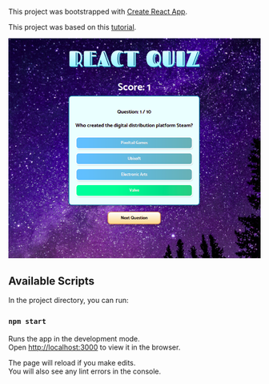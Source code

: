 This project was bootstrapped with [Create React App](https://github.com/facebook/create-react-app).

This project was based on this [tutorial](https://www.youtube.com/watch?v=F2JCjVSZlG0).

![Screenshot of the app](src/images/trivia-app-screenshot.png "Trivia App Screen")

## Available Scripts

In the project directory, you can run:

### `npm start`

Runs the app in the development mode.<br />
Open [http://localhost:3000](http://localhost:3000) to view it in the browser.

The page will reload if you make edits.<br />
You will also see any lint errors in the console.
